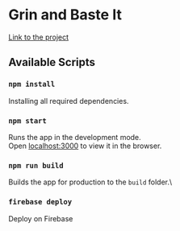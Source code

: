 # Grin and Baste It

[Link to the project](https://cooking-ninja-site-e369e.web.app/)

## Available Scripts

### `npm install`

Installing all required dependencies.

### `npm start`

Runs the app in the development mode.\
Open [localhost:3000](http://localhost:3000) to view it in the browser.

### `npm run build`

Builds the app for production to the `build` folder.\

### `firebase deploy`

Deploy on Firebase
